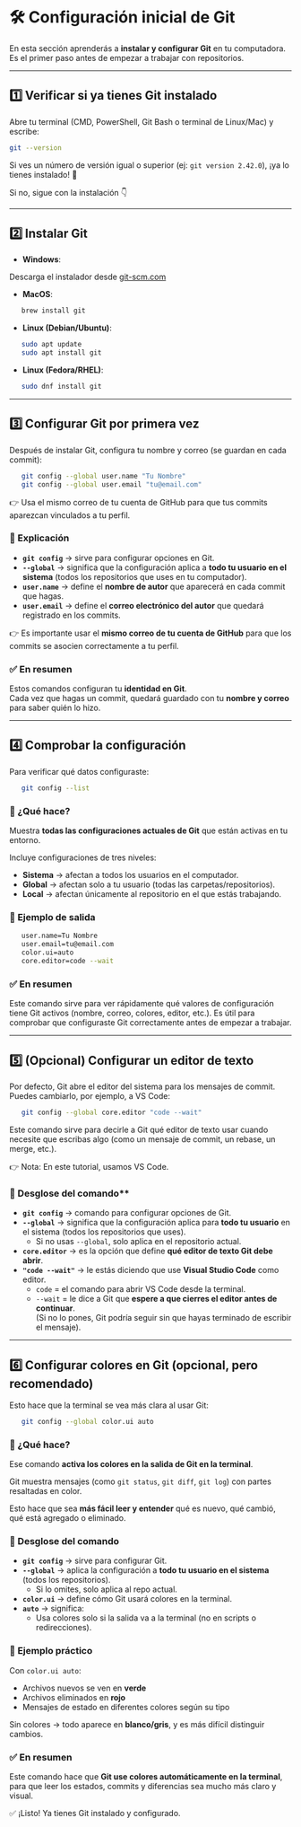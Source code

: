 # 🛠️ Configuración inicial de Git

En esta sección aprenderás a **instalar y configurar Git** en tu computadora.  
Es el primer paso antes de empezar a trabajar con repositorios.

---

## 1️⃣ Verificar si ya tienes Git instalado

Abre tu terminal (CMD, PowerShell, Git Bash o terminal de Linux/Mac) y escribe:

```bash
git --version
```

Si ves un número de versión igual o superior (ej: `git version 2.42.0`), ¡ya lo tienes instalado! 🎉  

Si no, sigue con la instalación 👇  

---

## 2️⃣ Instalar Git

- **Windows**:

Descarga el instalador desde [git-scm.com](https://git-scm.com/)  

- **MacOS**:

```bash
   brew install git
```

- **Linux (Debian/Ubuntu)**:

```bash
   sudo apt update
   sudo apt install git
```

- **Linux (Fedora/RHEL)**:

```bash
   sudo dnf install git
```

---

## 3️⃣ Configurar Git por primera vez

Después de instalar Git, configura tu nombre y correo (se guardan en cada commit):

```bash
   git config --global user.name "Tu Nombre"
   git config --global user.email "tu@email.com"
```

👉 Usa el mismo correo de tu cuenta de GitHub para que tus commits aparezcan vinculados a tu perfil.

### 📌 Explicación

- **`git config`** → sirve para configurar opciones en Git.  
- **`--global`** → significa que la configuración aplica a **todo tu usuario en el sistema** (todos los repositorios que uses en tu computador).  
- **`user.name`** → define el **nombre de autor** que aparecerá en cada commit que hagas.  
- **`user.email`** → define el **correo electrónico del autor** que quedará registrado en los commits.  

👉 Es importante usar el **mismo correo de tu cuenta de GitHub** para que los commits se asocien correctamente a tu perfil.  

### ✅ En resumen
Estos comandos configuran tu **identidad en Git**.  
Cada vez que hagas un commit, quedará guardado con tu **nombre y correo** para saber quién lo hizo.

---

## 4️⃣ Comprobar la configuración

Para verificar qué datos configuraste:

```bash
   git config --list
```

### 🔎 ¿Qué hace?

Muestra **todas las configuraciones actuales de Git** que están activas en tu entorno.  

Incluye configuraciones de tres niveles:  

- **Sistema** → afectan a todos los usuarios en el computador.  
- **Global** → afectan solo a tu usuario (todas las carpetas/repositorios).  
- **Local** → afectan únicamente al repositorio en el que estás trabajando.  

### 📌 Ejemplo de salida

```bash
   user.name=Tu Nombre
   user.email=tu@email.com
   color.ui=auto
   core.editor=code --wait
```

### ✅ En resumen

Este comando sirve para ver rápidamente qué valores de configuración tiene Git activos (nombre, correo, colores, editor, etc.).
Es útil para comprobar que configuraste Git correctamente antes de empezar a trabajar.

---

## 5️⃣ (Opcional) Configurar un editor de texto

Por defecto, Git abre el editor del sistema para los mensajes de commit.
Puedes cambiarlo, por ejemplo, a VS Code:

```bash
   git config --global core.editor "code --wait"
```

Este comando sirve para decirle a Git qué editor de texto usar cuando necesite que escribas algo (como un mensaje de commit, un rebase, un merge, etc.).

👉 Nota: En este tutorial, usamos VS Code.

### 🔎 Desglose del comando**

- **`git config`** → comando para configurar opciones de Git.  
- **`--global`** → significa que la configuración aplica para **todo tu usuario** en el sistema (todos los repositorios que uses).  
  - Si no usas `--global`, solo aplica en el repositorio actual.  
- **`core.editor`** → es la opción que define **qué editor de texto Git debe abrir**.  
- **`"code --wait"`** → le estás diciendo que use **Visual Studio Code** como editor.  
  - `code` = el comando para abrir VS Code desde la terminal.  
  - `--wait` = le dice a Git que **espere a que cierres el editor antes de continuar**.  
    (Si no lo pones, Git podría seguir sin que hayas terminado de escribir el mensaje).  

---

## 6️⃣ Configurar colores en Git (opcional, pero recomendado)

Esto hace que la terminal se vea más clara al usar Git:

```bash
   git config --global color.ui auto
```

### 🔎 ¿Qué hace?

Ese comando **activa los colores en la salida de Git en la terminal**.  

Git muestra mensajes (como `git status`, `git diff`, `git log`) con partes resaltadas en color.  

Esto hace que sea **más fácil leer y entender** qué es nuevo, qué cambió, qué está agregado o eliminado.  

### 📌 Desglose del comando

- **`git config`** → sirve para configurar Git.  
- **`--global`** → aplica la configuración a **todo tu usuario en el sistema** (todos los repositorios).  
  - Si lo omites, solo aplica al repo actual.  
- **`color.ui`** → define cómo Git usará colores en la terminal.  
- **`auto`** → significa:  
  - Usa colores solo si la salida va a la terminal (no en scripts o redirecciones).  

### 🎨 Ejemplo práctico

Con `color.ui auto`:

- Archivos nuevos se ven en **verde**  
- Archivos eliminados en **rojo**  
- Mensajes de estado en diferentes colores según su tipo  

Sin colores → todo aparece en **blanco/gris**, y es más difícil distinguir cambios.  

### ✅ En resumen

Este comando hace que **Git use colores automáticamente en la terminal**, para que leer los estados, commits y diferencias sea mucho más claro y visual.

✅ ¡Listo! Ya tienes Git instalado y configurado.
